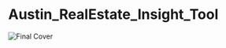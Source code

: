 # Austin_RealEstate_Insight_Tool
![Final Cover](https://github.com/user-attachments/assets/b60f255d-42a4-420d-9c3c-7cc2134b535c)
